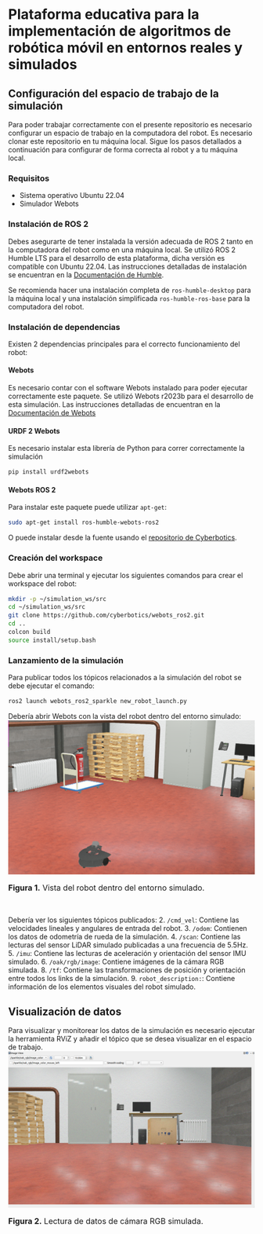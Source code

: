 # Plataforma educativa para la implementación de algoritmos de robótica móvil en entornos reales y simulados
## Configuración del espacio de trabajo de la simulación
Para poder trabajar correctamente con el presente repositorio es necesario configurar un espacio de trabajo en la computadora del robot. Es necesario clonar este repositorio en tu máquina local. Sigue los pasos detallados a continuación para configurar de forma correcta al robot y a tu máquina local.

### Requisitos
* Sistema operativo Ubuntu 22.04
* Simulador Webots

### Instalación de ROS 2
Debes asegurarte de tener instalada la versión adecuada de ROS 2 tanto en la computadora del robot como en una máquina local. Se utilizó ROS 2 Humble LTS para el desarrollo de esta plataforma, dicha versión es compatible con Ubuntu 22.04. Las instrucciones detalladas de instalación se encuentran en la [Documentación de Humble](https://docs.ros.org/en/humble/Installation.html).

Se recomienda hacer una instalación completa de `ros-humble-desktop` para la máquina local y una instalación simplificada `ros-humble-ros-base` para la computadora del robot.

### Instalación de dependencias
Existen 2 dependencias principales para el correcto funcionamiento del robot:

#### Webots
Es necesario contar con el software Webots instalado para poder ejecutar correctamente este paquete. Se utilizó Webots r2023b para el desarrollo de esta simulación. Las instrucciones detalladas de encuentran en la [Documentación de Webots](https://cyberbotics.com/doc/guide/installing-webots)

#### URDF 2 Webots
Es necesario instalar esta librería de Python para correr correctamente la simulación
```bash
pip install urdf2webots
```

#### Webots ROS 2
Para instalar este paquete puede utilizar `apt-get`:
```bash
sudo apt-get install ros-humble-webots-ros2
```
O puede instalar desde la fuente usando el [repositorio de Cyberbotics](https://github.com/cyberbotics/webots_ros2).

### Creación del workspace
Debe abrir una terminal y ejecutar los siguientes comandos para crear el workspace del robot:
```bash
mkdir -p ~/simulation_ws/src
cd ~/simulation_ws/src
git clone https://github.com/cyberbotics/webots_ros2.git
cd ..
colcon build
source install/setup.bash
```

### Lanzamiento de la simulación
Para publicar todos los tópicos relacionados a la simulación del robot se debe ejecutar el comando:
```bash
ros2 launch webots_ros2_sparkle new_robot_launch.py
```
Debería abrir Webots con la vista del robot dentro del entorno simulado:
<img src="https://github.com/Hamed-Quenta/webots_ros2_sparkle/blob/main/images_sim/sim-prev.png" alt="Preview">
<p style="margin-top:10px; font-size: 16px;"><strong>Figura 1.</strong> Vista del robot dentro del entorno simulado.</p>
<br>

Debería ver los siguientes tópicos publicados:
2. `/cmd_vel`: Contiene las velocidades lineales y angulares de entrada del robot.
3. `/odom`: Contienen los datos de odometría de rueda de la simulación.
4. `/scan`: Contiene las lecturas del sensor LiDAR simulado publicadas a una frecuencia de 5.5Hz.
5. `/imu`: Contiene las lecturas de aceleración y orientación del sensor IMU simulado.
6. `/oak/rgb/image`: Contiene imágenes de la cámara RGB simulada.
8. `/tf`: Contiene las transformaciones de posición y orientación entre todos los links de la simulación.
9. `robot_description:`: Contiene información de los elementos visuales del robot simulado.

## Visualización de datos
Para visualizar y monitorear los datos de la simulación es necesario ejecutar la herramienta RViZ y añadir el tópico que se desea visualizar en el espacio de trabajo.
<img src="https://github.com/Hamed-Quenta/webots_ros2_sparkle/blob/main/images_sim/sim-cam.png" alt="RGB">
<p style="margin-top:10px; font-size: 16px;"><strong>Figura 2.</strong> Lectura de datos de cámara RGB simulada.</p>
<br>
